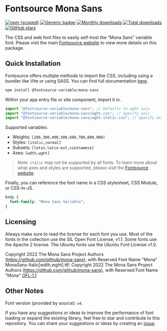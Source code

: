 # Fontsource Mona Sans

[![npm (scoped)](https://img.shields.io/npm/v/@fontsource-variable/mona-sans?color=brightgreen)](https://www.npmjs.com/package/@fontsource-variable/mona-sans) [![Generic badge](https://img.shields.io/badge/fontsource-passing-brightgreen)](https://github.com/fontsource/fontsource) [![Monthly downloads](https://badgen.net/npm/dm/@fontsource-variable/mona-sans)](https://github.com/fontsource/fontsource) [![Total downloads](https://badgen.net/npm/dt/@fontsource-variable/mona-sans)](https://github.com/fontsource/fontsource) [![GitHub stars](https://img.shields.io/github/stars/fontsource/fontsource.svg?style=social&label=Star)](https://github.com/fontsource/fontsource/stargazers)

The CSS and web font files to easily self-host the “Mona Sans” variable font. Please visit the main [Fontsource website](https://fontsource.org/fonts/mona-sans) to view more details on this package.

## Quick Installation

Fontsource offers multiple methods to import the CSS, including using a bundler like Vite or using SASS. You can find full documentation [here](https://fontsource.org/docs/getting-started/introduction).

```javascript
npm install @fontsource-variable/mona-sans
```

Within your app entry file or site component, import it in.

```javascript
import "@fontsource-variable/mona-sans"; // Defaults to wght axis
import "@fontsource-variable/mona-sans/wght.css"; // Specify axis
import "@fontsource-variable/mona-sans/wght-italic.css"; // Specify axis and style
```

Supported variables:
- Weights: `[200,300,400,500,600,700,800,900]`
- Styles: `[italic,normal]`
- Subsets: `[latin,latin-ext,vietnamese]`
- Axes: `[wdth,wght]`

> Note: `italic` may not be supported by all fonts. To learn more about what axes and styles are supported, please visit the [Fontsource website](https://fontsource.org/fonts/mona-sans).

Finally, you can reference the font name in a CSS stylesheet, CSS Module, or CSS-in-JS.

```css
body {
  font-family: "Mona Sans Variable";
}
```

## Licensing
Always make sure to read the license for each font you use. Most of the fonts in the collection use the SIL Open Font License, v1.1. Some fonts use the Apache 2 license. The Ubuntu fonts use the Ubuntu Font License v1.0.

Copyright 2022 The Mona Sans Project Authors (https://github.com/github/mona-sans), with Reserved Font Name "Mona" MonaSans-Italic[wdth,wght].ttf: Copyright 2022 The Mona Sans Project Authors (https://github.com/github/mona-sans), with Reserved Font Name "Mona"
[OFL-1.1](https://openfontlicense.org)

## Other Notes
Font version (provided by source): `v4`.

If you have any suggestions or ideas to improve the performance of font loading or expand the existing library, feel free to star and contribute to this repository. You can share your suggestions or ideas by creating an [issue](https://github.com/fontsource/fontsource/issues).
